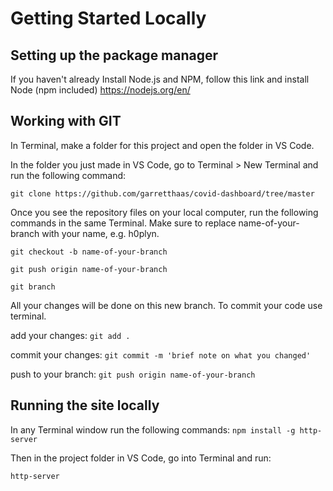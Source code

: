 # Getting Started Locally

## Setting up the package manager
If you haven't already Install Node.js and NPM, follow this link and install Node (npm included)
https://nodejs.org/en/

## Working with GIT
In Terminal, make a folder for this project and open the folder in VS Code.

In the folder you just made in VS Code, go to Terminal > New Terminal and run the following command:

`git clone https://github.com/garretthaas/covid-dashboard/tree/master`

Once you see the repository files on your local computer, run the following commands in the same Terminal. Make sure to replace name-of-your-branch with your name, e.g. h0plyn.

`git checkout -b name-of-your-branch`

`git push origin name-of-your-branch`

`git branch`

All your changes will be done on this new branch. To commit your code use terminal.

add your changes: `git add .`

commit your changes: `git commit -m 'brief note on what you changed'`

push to your branch: `git push origin name-of-your-branch`

## Running the site locally

In any Terminal window run the following commands:
`npm install -g http-server`

Then in the project folder in VS Code, go into Terminal and run:

`http-server`
